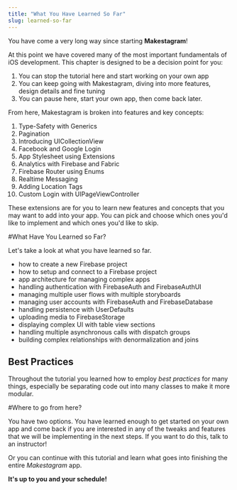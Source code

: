 ```yaml
---
title: "What You Have Learned So Far"
slug: learned-so-far
---
```

You have come a very long way since starting **Makestagram**!

At this point we have covered many of the most important fundamentals of iOS development. This chapter is designed to be a decision point for you:

1. You can stop the tutorial here and start working on your own app
2. You can keep going with Makestagram, diving into more features, design details and fine tuning
3. You can pause here, start your own app, then come back later.

From here, Makestagram is broken into features and key concepts:

<!-- TODO: Update with final list of Makestagram extensions -->

1. Type-Safety with Generics
2. Pagination
3. Introducing UICollectionView
4. Facebook and Google Login
5. App Stylesheet using Extensions
6. Analytics with Firebase and Fabric
7. Firebase Router using Enums
8. Realtime Messaging
9. Adding Location Tags
10. Custom Login with UIPageViewController

These extensions are for you to learn new features and concepts that you may want to add into your app. You can pick and choose which ones you'd like to implement and which ones you'd like to skip.

#What Have You Learned so Far?

Let's take a look at what you have learned so far.

- how to create a new Firebase project
- how to setup and connect to a Firebase project
- app architecture for managing complex apps
- handling authentication with FirebaseAuth and FirebaseAuthUI
- managing multiple user flows with multiple storyboards
- managing user accounts with FirebaseAuth and FirebaseDatabase
- handling persistence with UserDefaults
- uploading media to FirebaseStorage
- displaying complex UI with table view sections
- handling multiple asynchronous calls with dispatch groups
- building complex relationships with denormalization and joins

## Best Practices

Throughout the tutorial you learned how to employ _best practices_ for many things, especially be separating code out into many classes to make it more modular.

#Where to go from here?

You have two options. You have learned enough to get started on your own app and come back if you are interested in any of the tweaks and features that we will be implementing in the next steps. If you want to do this, talk to an instructor!

Or you can continue with this tutorial and learn what goes into finishing the entire _Makestagram_ app.

**It's up to you and your schedule!**
